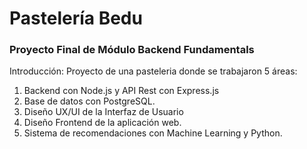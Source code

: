 # Pastelería Bedu
### Proyecto Final de Módulo Backend Fundamentals

Introducción:
Proyecto de una pasteleria donde se trabajaron 5 áreas: 
1. Backend con Node.js y API Rest con Express.js
2. Base de datos con PostgreSQL.
3. Diseño UX/UI de la Interfaz de Usuario
4. Diseño Frontend de la aplicación web.
5. Sistema de recomendaciones con Machine Learning y Python.
